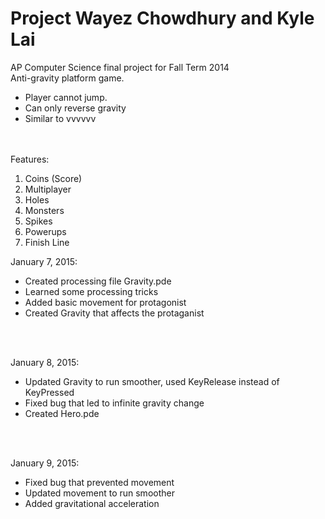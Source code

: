 Project Wayez Chowdhury and Kyle Lai
=======


AP Computer Science final project for Fall Term 2014<br>
Anti-gravity platform game. <bl>
<ul><li>
Player cannot jump.</li>
<li>Can only reverse gravity</li>
<li>Similar to vvvvvv</li>
</ul><br><br>
Features:
<ol><li>Coins (Score)</li>
<li>Multiplayer</li>
<li>Holes</li>
<li>Monsters</li>
<li>Spikes </li>
<li>Powerups</li>
<li>Finish Line</li>
</ol>

January 7, 2015:<ul>
<li>Created processing file Gravity.pde</li>
<li>Learned some processing tricks</li>
<li>Added basic movement for protagonist</li>
<li>Created Gravity that affects the protaganist</li>
</ul><br><br>

January 8, 2015:<ul>
<li>Updated Gravity to run smoother, used KeyRelease instead of KeyPressed</li>
<li>Fixed bug that led to infinite gravity change</li>
<li>Created Hero.pde</li>
</ul><br><br>

January 9, 2015:<ul>
<li>Fixed bug that prevented movement</li>
<li>Updated movement to run smoother</li>
<li>Added gravitational acceleration</li>
</ul>

